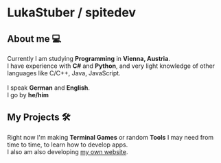 # LukaStuber / spitedev

## About me 💻
Currently I am studying **Programming** in **Vienna, Austria**.
\
I have experience with **C#** and **Python**, and very light knowledge of other languages like C/C++, Java, JavaScript.\
\
I speak **German** and **English**.
\
I go by **he/him**

## My Projects 🛠
Right now I'm making **Terminal Games** or random **Tools** I may need from time to time, to learn how to develop apps.
\
I also am also developing [my own website](https://spitedev.com).
